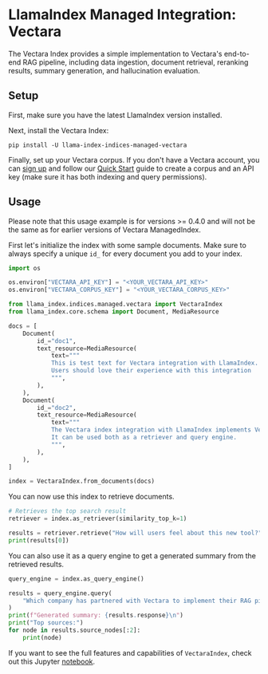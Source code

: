# LlamaIndex Managed Integration: Vectara

The Vectara Index provides a simple implementation to Vectara's end-to-end RAG pipeline,
including data ingestion, document retrieval, reranking results, summary generation, and hallucination evaluation.

## Setup

First, make sure you have the latest LlamaIndex version installed.

Next, install the Vectara Index:

```
pip install -U llama-index-indices-managed-vectara
```

Finally, set up your Vectara corpus. If you don't have a Vectara account, you can [sign up](https://vectara.com/integrations/llamaindex) and follow our [Quick Start](https://docs.vectara.com/docs/quickstart) guide to create a corpus and an API key (make sure it has both indexing and query permissions).

## Usage

Please note that this usage example is for versions >= 0.4.0 and will not be the same as for earlier versions of Vectara ManagedIndex.

First let's initialize the index with some sample documents. Make sure to always specify a unique `id_` for every document you add to your index.

```python
import os

os.environ["VECTARA_API_KEY"] = "<YOUR_VECTARA_API_KEY>"
os.environ["VECTARA_CORPUS_KEY"] = "<YOUR_VECTARA_CORPUS_KEY>"

from llama_index.indices.managed.vectara import VectaraIndex
from llama_index.core.schema import Document, MediaResource

docs = [
    Document(
        id_="doc1",
        text_resource=MediaResource(
            text="""
            This is test text for Vectara integration with LlamaIndex.
            Users should love their experience with this integration
            """,
        ),
    ),
    Document(
        id_="doc2",
        text_resource=MediaResource(
            text="""
            The Vectara index integration with LlamaIndex implements Vectara's RAG pipeline.
            It can be used both as a retriever and query engine.
            """,
        ),
    ),
]

index = VectaraIndex.from_documents(docs)
```

You can now use this index to retrieve documents.

```python
# Retrieves the top search result
retriever = index.as_retriever(similarity_top_k=1)

results = retriever.retrieve("How will users feel about this new tool?")
print(results[0])
```

You can also use it as a query engine to get a generated summary from the retrieved results.

```python
query_engine = index.as_query_engine()

results = query_engine.query(
    "Which company has partnered with Vectara to implement their RAG pipeline as an index?"
)
print(f"Generated summary: {results.response}\n")
print("Top sources:")
for node in results.source_nodes[:2]:
    print(node)
```

If you want to see the full features and capabilities of `VectaraIndex`, check out this Jupyter [notebook](https://github.com/vectara/example-notebooks/blob/main/notebooks/using-vectara-with-llamaindex.ipynb).
